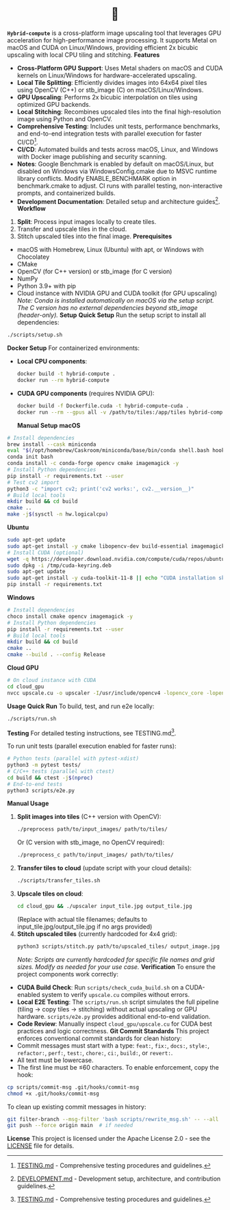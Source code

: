 <div align="center">
  <h1>🧸</h1>
</div>

**`Hybrid-compute`** is a cross-platform image upscaling tool that leverages GPU acceleration for high-performance image processing. It supports Metal on macOS and CUDA on Linux/Windows, providing efficient 2x bicubic upscaling with local CPU tiling and stitching.
**Features**

- **Cross-Platform GPU Support**: Uses Metal shaders on macOS and CUDA kernels on Linux/Windows for hardware-accelerated upscaling.
- **Local Tile Splitting**: Efficiently divides images into 64x64 pixel tiles using OpenCV (C++) or stb_image (C) on macOS/Linux/Windows.
- **GPU Upscaling**: Performs 2x bicubic interpolation on tiles using optimized GPU backends.
- **Local Stitching**: Recombines upscaled tiles into the final high-resolution image using Python and OpenCV.
- **Comprehensive Testing**: Includes unit tests, performance benchmarks, and end-to-end integration tests with parallel execution for faster CI/CD[^1].
- **CI/CD**: Automated builds and tests across macOS, Linux, and Windows with Docker image publishing and security scanning.
- **Notes**: Google Benchmark is enabled by default on macOS/Linux, but disabled on Windows via WindowsConfig.cmake due to MSVC runtime library conflicts. Modify ENABLE_BENCHMARK option in benchmark.cmake to adjust. CI runs with parallel testing, non-interactive prompts, and containerized builds.
- **Development Documentation**: Detailed setup and architecture guides[^2].
  **Workflow**

1. **Split**: Process input images locally to create tiles.
2. Transfer and upscale tiles in the cloud.
3. Stitch upscaled tiles into the final image.
   **Prerequisites**

- macOS with Homebrew, Linux (Ubuntu) with apt, or Windows with Chocolatey
- CMake
- OpenCV (for C++ version) or stb_image (for C version)
- NumPy
- Python 3.9+ with pip
- Cloud instance with NVIDIA GPU and CUDA toolkit (for GPU upscaling)
  _Note: Conda is installed automatically on macOS via the setup script. The C version has no external dependencies beyond stb_image (header-only)._
  **Setup**
  **Quick Setup**
  Run the setup script to install all dependencies:

```bash
./scripts/setup.sh
```

**Docker Setup**
For containerized environments:

- **Local CPU components**:
  ```bash
  docker build -t hybrid-compute .
  docker run --rm hybrid-compute
  ```
- **CUDA GPU components** (requires NVIDIA GPU):
  ```bash
  docker build -f Dockerfile.cuda -t hybrid-compute-cuda .
  docker run --rm --gpus all -v /path/to/tiles:/app/tiles hybrid-compute-cuda ./cloud_gpu/upscaler tiles/input_tile.jpg tiles/output_tile.jpg
  ```
  **Manual Setup**
  **macOS**

```bash
# Install dependencies
brew install --cask miniconda
eval "$(/opt/homebrew/Caskroom/miniconda/base/bin/conda shell.bash hook)"
conda init bash
conda install -c conda-forge opencv cmake imagemagick -y
# Install Python dependencies
pip install -r requirements.txt --user
# Test cv2 import
python3 -c "import cv2; print('cv2 works:', cv2.__version__)"
# Build local tools
mkdir build && cd build
cmake ..
make -j$(sysctl -n hw.logicalcpu)
```

**Ubuntu**

```bash
sudo apt-get update
sudo apt-get install -y cmake libopencv-dev build-essential imagemagick wget
# Install CUDA (optional)
wget -q https://developer.download.nvidia.com/compute/cuda/repos/ubuntu2204/x86_64/cuda-keyring_1.1-1_all.deb -O /tmp/cuda-keyring.deb
sudo dpkg -i /tmp/cuda-keyring.deb
sudo apt-get update
sudo apt-get install -y cuda-toolkit-11-8 || echo "CUDA installation skipped"
pip install -r requirements.txt
```

**Windows**

```bash
# Install dependencies
choco install cmake opencv imagemagick -y
# Install Python dependencies
pip install -r requirements.txt --user
# Build local tools
mkdir build && cd build
cmake ..
cmake --build . --config Release
```

**Cloud GPU**

```bash
# On cloud instance with CUDA
cd cloud_gpu
nvcc upscale.cu -o upscaler -I/usr/include/opencv4 -lopencv_core -lopencv_imgcodecs
```

**Usage**
**Quick Run**
To build, test, and run e2e locally:

```bash
./scripts/run.sh
```

**Testing**
For detailed testing instructions, see TESTING.md[^1].

To run unit tests (parallel execution enabled for faster runs):

```bash
# Python tests (parallel with pytest-xdist)
python3 -m pytest tests/
# C/C++ tests (parallel with ctest)
cd build && ctest -j$(nproc)
# End-to-end tests
python3 scripts/e2e.py
```

**Manual Usage**

1. **Split images into tiles** (C++ version with OpenCV):
   ```bash
   ./preprocess path/to/input_images/ path/to/tiles/
   ```
   Or (C version with stb_image, no OpenCV required):
   ```bash
   ./preprocess_c path/to/input_images/ path/to/tiles/
   ```
2. **Transfer tiles to cloud** (update script with your cloud details):
   ```bash
   ./scripts/transfer_tiles.sh
   ```
3. **Upscale tiles on cloud**:
   ```bash
   cd cloud_gpu && ./upscaler input_tile.jpg output_tile.jpg
   ```
   (Replace with actual tile filenames; defaults to input_tile.jpg/output_tile.jpg if no args provided)
4. **Stitch upscaled tiles** (currently hardcoded for 4x4 grid):
   ```bash
   python3 scripts/stitch.py path/to/upscaled_tiles/ output_image.jpg
   ```
   _Note: Scripts are currently hardcoded for specific file names and grid sizes. Modify as needed for your use case._
   **Verification**
   To ensure the project components work correctly:

- **CUDA Build Check**: Run `scripts/check_cuda_build.sh` on a CUDA-enabled system to verify `upscale.cu` compiles without errors.
- **Local E2E Testing**: The `scripts/run.sh` script simulates the full pipeline (tiling → copy tiles → stitching) without actual upscaling or GPU hardware. `scripts/e2e.py` provides additional end-to-end validation.
- **Code Review**: Manually inspect `cloud_gpu/upscale.cu` for CUDA best practices and logic correctness.
  **Git Commit Standards**
  This project enforces conventional commit standards for clean history:
- Commit messages must start with a type: `feat:`, `fix:`, `docs:`, `style:`, `refactor:`, `perf:`, `test:`, `chore:`, `ci:`, `build:`, or `revert:`.
- All text must be lowercase.
- The first line must be ≤60 characters.
  To enable enforcement, copy the hook:

```bash
cp scripts/commit-msg .git/hooks/commit-msg
chmod +x .git/hooks/commit-msg
```

To clean up existing commit messages in history:

```bash
git filter-branch --msg-filter 'bash scripts/rewrite_msg.sh' -- --all
git push --force origin main  # if needed
```

**License**
This project is licensed under the Apache License 2.0 - see the [LICENSE](LICENSE) file for details.

[^1]: [TESTING.md](https://github.com/bniladridas/hybrid-compute/blob/main/docs/TESTING.md) - Comprehensive testing procedures and guidelines.

[^2]: [DEVELOPMENT.md](https://github.com/bniladridas/hybrid-compute/blob/main/DEVELOPMENT.md) - Development setup, architecture, and contribution guidelines.

<!-- CI trigger -->
